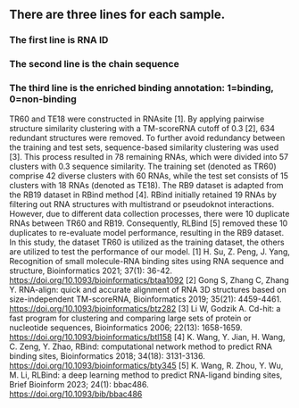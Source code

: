 ## There are three lines for each sample.

### The first line is RNA ID
### The second line is the chain sequence
### The third line is the enriched binding annotation: 1=binding, 0=non-binding

TR60 and TE18 were constructed in RNAsite [1]. By applying pairwise structure similarity clustering with a TM-scoreRNA cutoff of 0.3 [2], 634 redundant structures were removed. To further avoid redundancy between the training and test sets, sequence-based similarity clustering was used [3]. This process resulted in 78 remaining RNAs, which were divided into 57 clusters with 0.3 sequence similarity. The training set (denoted as TR60) comprise 42 diverse clusters with 60 RNAs, while the test set consists of 15 clusters with 18 RNAs (denoted as TE18). The RB9 dataset is adapted from the RB19 dataset in RBind method [4]. RBind initially retained 19 RNAs by filtering out RNA structures with multistrand or pseudoknot interactions. However, due to different data collection processes, there were 10 duplicate RNAs between TR60 and RB19. Consequently, RLBind [5] removed these 10 duplicates to re-evaluate model performance, resulting in the RB9 dataset. In this study, the dataset TR60 is utilized as the training dataset, the others are utilized to test the performance of our model. 
[1] H. Su, Z. Peng, J. Yang, Recognition of small molecule-RNA binding sites using RNA sequence and structure, Bioinformatics 2021; 37(1): 36-42.
https://doi.org/10.1093/bioinformatics/btaa1092
[2] Gong S, Zhang C, Zhang Y. RNA-align: quick and accurate alignment of RNA 3D structures based on size-independent TM-scoreRNA, Bioinformatics 2019; 35(21): 4459-4461. 
https://doi.org/10.1093/bioinformatics/btz282
[3] Li W, Godzik A. Cd-hit: a fast program for clustering and comparing large sets of protein or nucleotide sequences, Bioinformatics 2006; 22(13): 1658-1659. 
https://doi.org/10.1093/bioinformatics/btl158
[4] K. Wang, Y. Jian, H. Wang, C. Zeng, Y. Zhao, RBind: computational network method to predict RNA binding sites, Bioinformatics 2018; 34(18): 3131-3136.
https://doi.org/10.1093/bioinformatics/bty345
[5] K. Wang, R. Zhou, Y. Wu, M. Li, RLBind: a deep learning method to predict RNA-ligand binding sites, Brief Bioinform 2023; 24(1): bbac486.  
https://doi.org/10.1093/bib/bbac486
